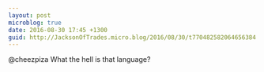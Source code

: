 ```yaml
---
layout: post
microblog: true
date: 2016-08-30 17:45 +1300
guid: http://JacksonOfTrades.micro.blog/2016/08/30/t770482582064656384.html
---
```

@cheezpiza What the hell is that language?
